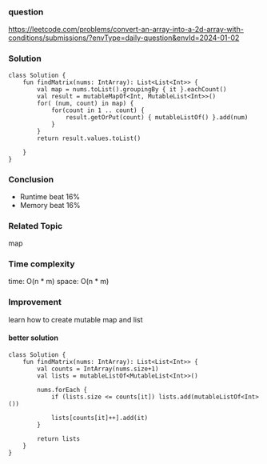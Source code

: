 ### question
https://leetcode.com/problems/convert-an-array-into-a-2d-array-with-conditions/submissions/?envType=daily-question&envId=2024-01-02

### Solution
```
class Solution {
    fun findMatrix(nums: IntArray): List<List<Int>> {
        val map = nums.toList().groupingBy { it }.eachCount()
        val result = mutableMapOf<Int, MutableList<Int>>()
        for( (num, count) in map) {
            for(count in 1 .. count) {
                result.getOrPut(count) { mutableListOf() }.add(num)
            }
        }
        return result.values.toList()
        
    }
}
```
### Conclusion
- Runtime beat 16% 
- Memory beat 16%

### Related Topic
map

### Time complexity
time: O(n * m)
space: O(n * m)

### Improvement
learn how to create mutable map and list

#### better solution
```
class Solution {
    fun findMatrix(nums: IntArray): List<List<Int>> {
        val counts = IntArray(nums.size+1)
        val lists = mutableListOf<MutableList<Int>>()

        nums.forEach {
            if (lists.size <= counts[it]) lists.add(mutableListOf<Int>())

            lists[counts[it]++].add(it)
        }

        return lists
    }
}
```